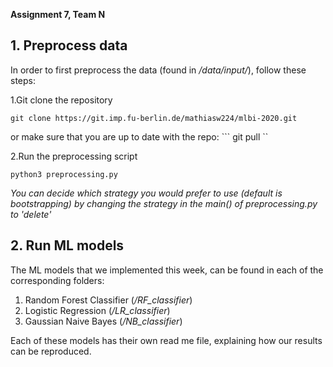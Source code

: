 **Assignment 7, Team N**

## 1. Preprocess data
In order to first preprocess the data (found in */data/input/*), follow these steps:

1.Git clone the repository 

``` 
git clone https://git.imp.fu-berlin.de/mathiasw224/mlbi-2020.git 
```

or make sure that you are up to date with the repo: ``` git pull ``

2.Run the preprocessing script

``` 
python3 preprocessing.py
```
*You can decide which strategy you would prefer to use (default is bootstrapping) by changing the strategy in the
 main() of preprocessing.py to 'delete'*


## 2. Run ML models
The ML models that we implemented this week, can be found in each of the corresponding folders:
1. Random Forest Classifier (*/RF_classifier*)
1. Logistic Regression (*/LR_classifier*)
1. Gaussian Naive Bayes (*/NB_classifier*)

Each of these models has their own read me file, explaining how our results can be reproduced. 

